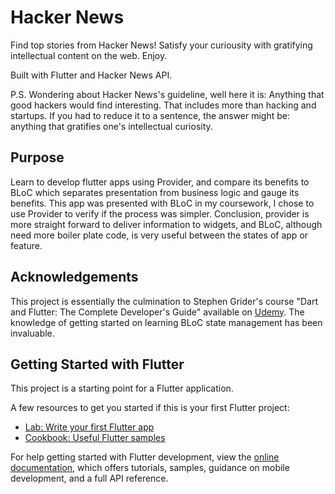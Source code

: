 # Hacker News

Find top stories from Hacker News! Satisfy your curiousity with gratifying intellectual content on the web. Enjoy.

Built with Flutter and Hacker News API.

P.S. Wondering about Hacker News's guideline, well here it is: Anything that good hackers would find interesting. That includes more than hacking and startups. If you had to reduce it to a sentence, the answer might be: anything that gratifies one's intellectual curiosity.

## Purpose
Learn to develop flutter apps using Provider, and compare its benefits to BLoC which separates presentation from business logic and gauge its benefits. This app was presented with BLoC in my coursework, I chose to use Provider to verify if the process was simpler. Conclusion, provider is more straight forward to deliver information to widgets, and BLoC, although need more boiler plate code, is very useful between the states of app or feature.

## Acknowledgements
This project is essentially the culmination to Stephen Grider's course "Dart and Flutter: The Complete Developer's Guide" available on [Udemy](https://www.udemy.com/course/dart-and-flutter-the-complete-developers-guide). The knowledge of getting started on learning BLoC state management has been invaluable.


## Getting Started with Flutter

This project is a starting point for a Flutter application.

A few resources to get you started if this is your first Flutter project:

- [Lab: Write your first Flutter app](https://docs.flutter.dev/get-started/codelab)
- [Cookbook: Useful Flutter samples](https://docs.flutter.dev/cookbook)

For help getting started with Flutter development, view the
[online documentation](https://docs.flutter.dev/), which offers tutorials,
samples, guidance on mobile development, and a full API reference.

